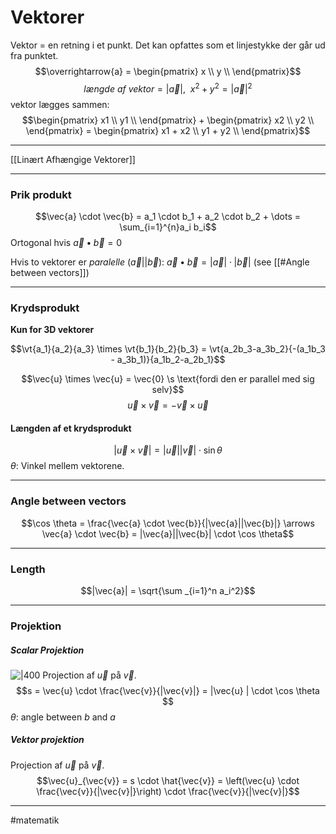 # Vektorer

Vektor = en retning i et punkt. Det kan opfattes som et linjestykke der
går ud fra punktet.
$$\overrightarrow{a} = \begin{pmatrix}
x \\
y \\
\end{pmatrix}$$
$$længde\ af\ vektor = \left| \overrightarrow{a} \right|,\ \ x^{2} + y^{2} = {|\overrightarrow{a}|}^{2}$$
vektor lægges sammen:
$$\begin{pmatrix}
x1 \\
y1 \\
\end{pmatrix} + \begin{pmatrix}
x2 \\
y2 \\
\end{pmatrix} = \begin{pmatrix}
x1 + x2 \\
y1 + y2 \\
\end{pmatrix}$$

---
[[Linært Afhængige Vektorer]]


---

### Prik produkt
$$\vec{a} \cdot \vec{b} = a_1 \cdot b_1 + a_2  \cdot b_2 + \dots = \sum_{i=1}^{n}a_i b_i$$
Ortogonal hvis $\vec{a} \bullet \vec{b} = 0$

Hvis to vektorer er *paralelle* ($\vec{a} || \vec{b}$):   $\vec{a} \bullet \vec{b}  = |\vec{a}| \cdot  |\vec{b}|$ (see [[#Angle between vectors]])

---

### Krydsprodukt
**Kun for 3D vektorer**

$$\vt{a_1}{a_2}{a_3} \times \vt{b_1}{b_2}{b_3} = \vt{a_2b_3-a_3b_2}{-(a_1b_3 - a_3b_1)}{a_1b_2-a_2b_1}$$

$$\vec{u} \times \vec{u} = \vec{0} \s \text{fordi den er parallel med sig selv}$$
$$\vec{u} \times \vec{v} = -\vec{v} \times \vec{u}$$
#### Længden af et krydsprodukt
$$|\vec{u} \times \vec{v}| = |\vec{u}||\vec{v}| \cdot \sin \theta$$
$\theta$: Vinkel mellem vektorene.


---

### Angle between vectors
$$\cos \theta = \frac{\vec{a} \cdot \vec{b}}{|\vec{a}||\vec{b}|} \arrows \vec{a} \cdot \vec{b} = |\vec{a}||\vec{b}| \cdot \cos \theta$$

---
### Length
$$|\vec{a}| = \sqrt{\sum _{i=1}^n a_i^2}$$

---

### Projektion

##### Scalar Projektion
![|400](https://external-content.duckduckgo.com/iu/?u=https%3A%2F%2Ftse1.mm.bing.net%2Fth%3Fid%3DOIP.zegYOHIg4NPREgMs6ZjujAHaD1%26pid%3DApi&f=1)
Projection af $\vec{u}$ på $\vec{v}$.
$$s = \vec{u} \cdot \frac{\vec{v}}{|\vec{v}|} = |\vec{u} | \cdot \cos \theta $$
$\theta$: angle between $b$ and $a$

##### Vektor projektion
Projection af $\vec{u}$ på $\vec{v}$.
$$\vec{u}_{\vec{v}} = s \cdot \hat{\vec{v}} = \left(\vec{u} \cdot \frac{\vec{v}}{|\vec{v}|}\right) \cdot \frac{\vec{v}}{|\vec{v}|}$$

---
#matematik 